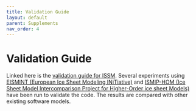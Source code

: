 ```yaml
---
title: Validation Guide
layout: default
parent: Supplements
nav_order: 4
---
```


# Validation Guide
Linked here is the <a href="https://issm.jpl.nasa.gov/validation/validation.pdf" target="_blank">validation guide for ISSM</a>. Several experiments using <a href="https://uia.org/s/or/en/1100064309" target="_blank">EISMINT (European Ice Sheet Modeling INiTiative)</a> and <a href="https://frank.pattyn.web.ulb.be/ismip/welcome.html" target="_blank">ISMIP-HOM (Ice Sheet Model Intercomparison Project for Higher-Order ice sheet Models)</a> have been run to validate the code. The results are compared with other existing software models.
